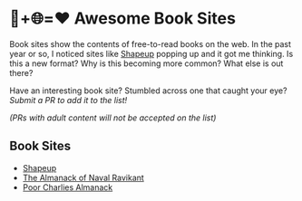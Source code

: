 # 📘+🌐=❤️ Awesome Book Sites

Book sites show the contents of free-to-read books on the web. In the past year or so, I noticed sites like [Shapeup]([url](https://basecamp.com/shapeup)https://basecamp.com/shapeup) popping up and it got me thinking. Is this a new format? Why is this becoming more common? What else is out there?

Have an interesting book site? Stumbled across one that caught your eye? _Submit a PR to add it to the list!_

_(PRs with adult content will not be accepted on the list)_

## Book Sites

- [Shapeup](https://basecamp.com/shapeup)
- [The Almanack of Naval Ravikant](https://www.navalmanack.com/)
- [Poor Charlies Almanack](https://www.stripe.press/poor-charlies-almanack/cover)
